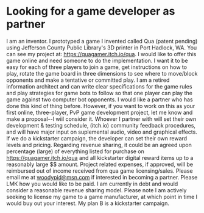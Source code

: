# Looking for a game developer as partner
I am an inventor. 
I prototyped a game I invented called Qua (patent pending) using Jefferson County Public Library's 3D printer in Port Hadlock, WA.
You can see my project at: https://quagamer.itch.io/qua. I would like to offer this game online and need someone to do the implementation. I want it to be easy for each of three players to join a game, get instructions on how to play, rotate the game board in three dimensions to see where to move/block opponents and make a tentative or committed play. I am a retired information architect and can write clear specifications for the game rules and play strategies for game bots to follow so that one player can play the game against two computer bot opponents.
I would like a partner who has done this kind of thing before. However, if you want to work on this as your first online, three-player, PvP game development project, let me know and make a proposal--I wiil consider it. Whoever I partner with will set their own development & testing schedule, (itch.io) community feedback procedures, and will have major input on suplemental audio, video and graphical effects. If we do a kickstarter campaign,  the developer can set their own reward levels and pricing.
Regarding revenue sharing, it could be an agreed upon percentage (large) of everything listed for purchase on https://quagamer.itch.io/qua and all  kickstarter digital reward items up to a reasonably large $$ amount.  Project related expenses, if approved, will be reimbursed out of income received from qua game licensing/sales. 
Please email me at woodypid@msn.com if interested in becoming a partner. Please LMK how you would like to be paid. I am currently in debt and would consider a reasonable revenue sharing model. Please note I am actively seeking to license my game to a game manufacturer, at which point in time I would buy out your interest. My plan B is a kickstarter campaign. 
